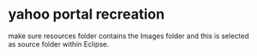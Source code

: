 
# yahoo portal recreation


make sure resources folder contains the Images folder and this is selected as source folder within Eclipse.
